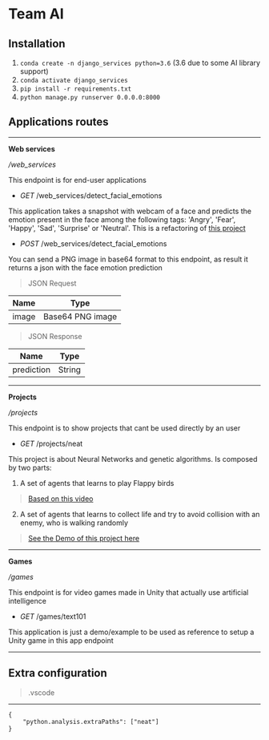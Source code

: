 # Team AI

## Installation
1. `conda create -n django_services python=3.6` (3.6 due to some AI library support)
2. `conda activate django_services`
3. `pip install -r requirements.txt`
4. `python manage.py runserver 0.0.0.0:8000`

## Applications routes

***

**Web services**

*/web_services*

This endpoint is for end-user applications

- *GET* /web_services/detect_facial_emotions

This application takes a snapshot with webcam of a face and predicts the emotion present in the face among the following tags: 'Angry', 'Fear', 'Happy', 'Sad', 'Surprise' or 'Neutral'. This is a refactoring of [this project](https://colab.research.google.com/drive/1V7XMG9CB6zreYzURlE785ZECBob7NX4L#scrollTo=8Regb5LGlBv-)

- *POST* /web_services/detect_facial_emotions

You can send a PNG image in base64 format to this endpoint, as result it returns a json with the face emotion prediction

> JSON Request

| Name          | Type             | 
| ------------- |:----------------:| 
| image         | Base64 PNG image | 

> JSON Response

| Name          | Type             | 
| ------------- |:----------------:| 
| prediction    | String           | 

***

**Projects**

*/projects*

This endpoint is to show projects that cant be used directly by an user

- *GET* /projects/neat

This project is about Neural Networks and genetic algorithms. Is composed by two parts:
1. A set of agents that learns to play Flappy birds
> [Based on this video](https://www.youtube.com/watch?v=OGHA-elMrxI)
2. A set of agents that learns to collect life and try to avoid collision with an enemy, who is walking randomly
> [See the Demo of this project here](https://drive.google.com/file/d/1a_AYG1VFoml3hF0QJxaw9QAQu0b7nP4e/view?usp=sharing)

***

**Games**

*/games*

This endpoint is for video games made in Unity that actually use artificial intelligence

- *GET* /games/text101

This application is just a demo/example to be used as reference to setup a Unity game in this app endpoint

***

## Extra configuration

> .vscode
---
```
{
    "python.analysis.extraPaths": ["neat"]
}
```
